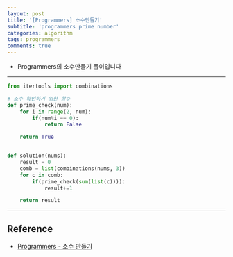 ```yaml
---
layout: post
title: '[Programmers] 소수만들기'
subtitle: 'programmers prime number'
categories: algorithm
tags: programmers
comments: true
---
```


- Programmers의 소수만들기 풀이입니다

---

```python
from itertools import combinations

# 소수 확인하기 위한 함수
def prime_check(num):
    for i in range(2, num):
        if(num%i == 0):
            return False

    return True


def solution(nums):
    result = 0
    comb = list(combinations(nums, 3))
    for c in comb:
        if(prime_check(sum(list(c)))):
            result+=1

    return result
```

---

## Reference

- [Programmers - 소수 만들기](https://programmers.co.kr/learn/courses/30/lessons/12977)
